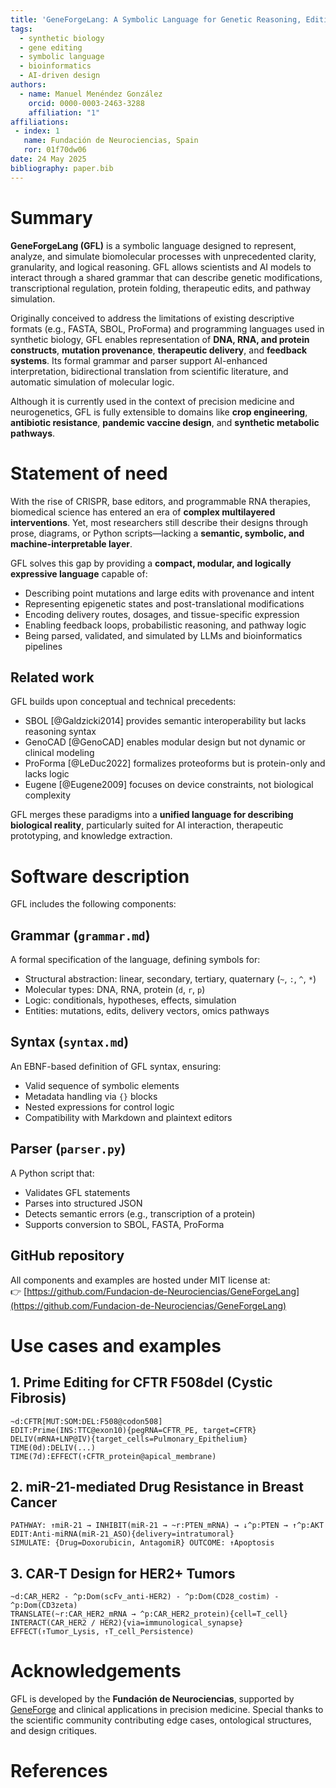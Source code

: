 ```yaml
---
title: 'GeneForgeLang: A Symbolic Language for Genetic Reasoning, Editing, and Simulation'
tags:
  - synthetic biology
  - gene editing
  - symbolic language
  - bioinformatics
  - AI-driven design
authors:
  - name: Manuel Menéndez González
    orcid: 0000-0003-2463-3288
    affiliation: "1"
affiliations:
 - index: 1
   name: Fundación de Neurociencias, Spain
   ror: 01f70dw06
date: 24 May 2025
bibliography: paper.bib
---
```


# Summary

**GeneForgeLang (GFL)** is a symbolic language designed to represent, analyze, and simulate biomolecular processes with unprecedented clarity, granularity, and logical reasoning. GFL allows scientists and AI models to interact through a shared grammar that can describe genetic modifications, transcriptional regulation, protein folding, therapeutic edits, and pathway simulation.

Originally conceived to address the limitations of existing descriptive formats (e.g., FASTA, SBOL, ProForma) and programming languages used in synthetic biology, GFL enables representation of **DNA, RNA, and protein constructs**, **mutation provenance**, **therapeutic delivery**, and **feedback systems**. Its formal grammar and parser support AI-enhanced interpretation, bidirectional translation from scientific literature, and automatic simulation of molecular logic.

Although it is currently used in the context of precision medicine and neurogenetics, GFL is fully extensible to domains like **crop engineering**, **antibiotic resistance**, **pandemic vaccine design**, and **synthetic metabolic pathways**.

# Statement of need

With the rise of CRISPR, base editors, and programmable RNA therapies, biomedical science has entered an era of **complex multilayered interventions**. Yet, most researchers still describe their designs through prose, diagrams, or Python scripts—lacking a **semantic, symbolic, and machine-interpretable layer**.

GFL solves this gap by providing a **compact, modular, and logically expressive language** capable of:

- Describing point mutations and large edits with provenance and intent
- Representing epigenetic states and post-translational modifications
- Encoding delivery routes, dosages, and tissue-specific expression
- Enabling feedback loops, probabilistic reasoning, and pathway logic
- Being parsed, validated, and simulated by LLMs and bioinformatics pipelines

## Related work

GFL builds upon conceptual and technical precedents:

- SBOL [@Galdzicki2014] provides semantic interoperability but lacks reasoning syntax
- GenoCAD [@GenoCAD] enables modular design but not dynamic or clinical modeling
- ProForma [@LeDuc2022] formalizes proteoforms but is protein-only and lacks logic
- Eugene [@Eugene2009] focuses on device constraints, not biological complexity

GFL merges these paradigms into a **unified language for describing biological reality**, particularly suited for AI interaction, therapeutic prototyping, and knowledge extraction.

# Software description

GFL includes the following components:

## Grammar (`grammar.md`)

A formal specification of the language, defining symbols for:

- Structural abstraction: linear, secondary, tertiary, quaternary (`~`, `:`, `^`, `*`)
- Molecular types: DNA, RNA, protein (`d`, `r`, `p`)
- Logic: conditionals, hypotheses, effects, simulation
- Entities: mutations, edits, delivery vectors, omics pathways

## Syntax (`syntax.md`)

An EBNF-based definition of GFL syntax, ensuring:

- Valid sequence of symbolic elements
- Metadata handling via `{}` blocks
- Nested expressions for control logic
- Compatibility with Markdown and plaintext editors

## Parser (`parser.py`)

A Python script that:

- Validates GFL statements
- Parses into structured JSON
- Detects semantic errors (e.g., transcription of a protein)
- Supports conversion to SBOL, FASTA, ProForma

## GitHub repository

All components and examples are hosted under MIT license at:  
👉 [https://github.com/Fundacion-de-Neurociencias/GeneForgeLang](https://github.com/Fundacion-de-Neurociencias/GeneForgeLang)

# Use cases and examples

## 1. Prime Editing for CFTR F508del (Cystic Fibrosis)

```gfl
~d:CFTR[MUT:SOM:DEL:F508@codon508]
EDIT:Prime(INS:TTC@exon10){pegRNA=CFTR_PE, target=CFTR}
DELIV(mRNA+LNP@IV){target_cells=Pulmonary_Epithelium}
TIME(0d):DELIV(...)
TIME(7d):EFFECT(↑CFTR_protein@apical_membrane)
```

## 2. miR-21-mediated Drug Resistance in Breast Cancer

```gfl
PATHWAY: ↑miR-21 → INHIBIT(miR-21 → ~r:PTEN_mRNA) → ↓^p:PTEN → ↑^p:AKT
EDIT:Anti-miRNA(miR-21_ASO){delivery=intratumoral}
SIMULATE: {Drug=Doxorubicin, AntagomiR} OUTCOME: ↑Apoptosis
```

## 3. CAR-T Design for HER2+ Tumors

```gfl
~d:CAR_HER2 - ^p:Dom(scFv_anti-HER2) - ^p:Dom(CD28_costim) - ^p:Dom(CD3zeta)
TRANSLATE(~r:CAR_HER2_mRNA → ^p:CAR_HER2_protein){cell=T_cell}
INTERACT(CAR_HER2 / HER2){via=immunological_synapse}
EFFECT(↑Tumor_Lysis, ↑T_cell_Persistence)
```

# Acknowledgements

GFL is developed by the **Fundación de Neurociencias**, supported by [GeneForge](https://geneforge.ai) and clinical applications in precision medicine. Special thanks to the scientific community contributing edge cases, ontological structures, and design critiques.

# References
